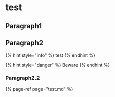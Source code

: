# test

## Paragraph1

## Paragraph2

{% hint style="info" %}
test
{% endhint %}

{% hint style="danger" %}
Beware
{% endhint %}

### Paragraph2.2



{% page-ref page="test.md" %}

